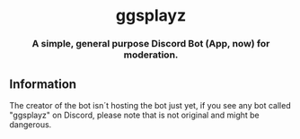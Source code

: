 <div align=center>

# ggsplayz

### A simple, general purpose Discord Bot (App, now) for moderation.

</div>

## Information
The creator of the bot isn´t hosting the bot just yet, if you see any bot called "ggsplayz" on Discord, please note that is not original and might be dangerous.
